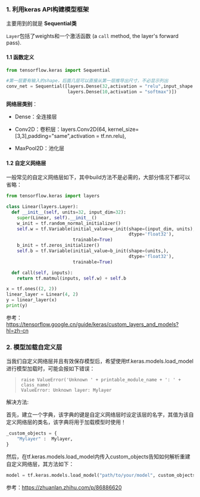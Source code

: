 ### 1. 利用keras API构建模型框架

主要用到的就是 **Sequential类** 

`Layer`包括了weights和一个激活函数 (a `call` method, the layer's forward pass).

#### 1.1 函数定义

```python
from tensorflow.keras import Sequential

#第一层要有输入的shape，后面几层可以直接从第一层推导出尺寸，不必显示列出
conv_net = Sequential([layers.Dense(32,activation = "relu",input_shape = (784,)),
                       layers.Dense(10,activation = "softmax")])
```

**网络层类别**：

- Dense：全连接层

- Conv2D：卷积层：layers.Conv2D(64, kernel_size=[3,3],padding="same",activation = tf.nn.relu),

- MaxPool2D：池化层

#### 1.2 自定义网络层

一般常见的自定义网络层如下，其中build方法不是必需的，大部分情况下都可以省略：

```python
from tensorflow.keras import layers

class Linear(layers.Layer):
  def __init__(self, units=32, input_dim=32):
    super(Linear, self).__init__()
    w_init = tf.random_normal_initializer()
    self.w = tf.Variable(initial_value=w_init(shape=(input_dim, units),
                                              dtype='float32'),
                         trainable=True)
    b_init = tf.zeros_initializer()
    self.b = tf.Variable(initial_value=b_init(shape=(units,),
                                              dtype='float32'),
                         trainable=True)

  def call(self, inputs):
    return tf.matmul(inputs, self.w) + self.b

x = tf.ones((2, 2))
linear_layer = Linear(4, 2)
y = linear_layer(x)
print(y)
```

参考：https://tensorflow.google.cn/guide/keras/custom_layers_and_models?hl=zh-cn

### 2. 模型加载自定义层

当我们自定义网络层并且有效保存模型后，希望使用tf.keras.models.load_model进行模型加载时，可能会报如下错误：

> ```text
> raise ValueError('Unknown ' + printable_module_name + ': ' + class_name)
> ValueError: Unknown layer: Mylayer
> ```

解决方法:

首先，建立一个字典，该字典的键是自定义网络层时设定该层的名字，其值为该自定义网络层的类名，该字典将用于加载模型时使用！

```python
_custom_objects = {
    "Mylayer" :  Mylayer,
}
```

然后，在tf.keras.models.load_model内传入custom_objects告知如何解析重建自定义网络层，其方法如下：

```python
model = tf.keras.models.load_model("path/to/your/model", custom_objects=_custom_objects)
```





参考：https://zhuanlan.zhihu.com/p/86886620